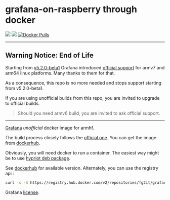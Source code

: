 # grafana-on-raspberry through docker
[![](https://images.microbadger.com/badges/version/fg2it/grafana-armhf.svg)](https://microbadger.com/images/fg2it/grafana-armhf) [![](https://images.microbadger.com/badges/image/fg2it/grafana-armhf.svg)](https://microbadger.com/images/fg2it/grafana-armhf) [![Docker Pulls](https://img.shields.io/docker/pulls/fg2it/grafana-armhf.svg?style=flat-square)](https://hub.docker.com/r/fg2it/grafana-armhf/)

---

## **Warning Notice: End of Life**

Starting from [v5.2.0-beta1](https://github.com/grafana/grafana/releases/tag/v5.2.0-beta1) Grafana introduced [official support](https://grafana.com/grafana/download/5.2.0-beta1?platform=arm) for armv7 and arm64 linux platforms. Many thanks to them for that.

As a consequence, this repo is no more needed and stops support starting from v5.2.0-beta1.

If you are using unofficial builds from this repo, you are invited to upgrade to official builds.

> Should you need armv6 build, you are invited to ask official support.

---

[Grafana](http://grafana.org) *unofficial* docker image for armhf.

The build process closely follows the [official
one](https://github.com/grafana/grafana-docker). You can get the image from
[dockerhub](https://hub.docker.com/r/fg2it/grafana-armhf/).

Obviously, you will need docker to run a container. The easiest way might be to
use [hypriot deb package](http://blog.hypriot.com/downloads/).

See [dockerhub](https://hub.docker.com/r/fg2it/grafana-armhf/tags) for available
version. Alternately, you can use the registry api :
```bash
curl -s -S https://registry.hub.docker.com/v2/repositories/fg2it/grafana-armhf/tags/ | python -m json.tool | grep name
```

Grafana [license](https://github.com/grafana/grafana/blob/master/LICENSE.md).
